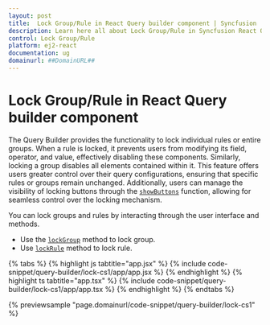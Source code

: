 ```yaml
---
layout: post
title:  Lock Group/Rule in React Query builder component | Syncfusion
description: Learn here all about Lock Group/Rule in Syncfusion React Query builder component of Syncfusion Essential JS 2 and more.
control: Lock Group/Rule
platform: ej2-react
documentation: ug
domainurl: ##DomainURL##
---
```


# Lock Group/Rule in React Query builder component

The Query Builder provides the functionality to lock individual rules or entire groups. When a rule is locked, it prevents users from modifying its field, operator, and value, effectively disabling these components. Similarly, locking a group disables all elements contained within it. This feature offers users greater control over their query configurations, ensuring that specific rules or groups remain unchanged. Additionally, users can manage the visibility of locking buttons through the [`showButtons`](https://ej2.syncfusion.com/react/documentation/api/query-builder/#showbuttons) function, allowing for seamless control over the locking mechanism.

You can lock groups and rules by interacting through the user interface and methods.

* Use the [`lockGroup`](https://ej2.syncfusion.com/react/documentation/api/query-builder/#lockgroup) method to lock group.
* Use [`lockRule`](https://ej2.syncfusion.com/react/documentation/api/query-builder/#lockrule) method to lock rule.

{% tabs %}
{% highlight js tabtitle="app.jsx" %}
{% include code-snippet/query-builder/lock-cs1/app/app.jsx %}
{% endhighlight %}
{% highlight ts tabtitle="app.tsx" %}
{% include code-snippet/query-builder/lock-cs1/app/app.tsx %}
{% endhighlight %}
{% endtabs %}

 {% previewsample "page.domainurl/code-snippet/query-builder/lock-cs1" %}